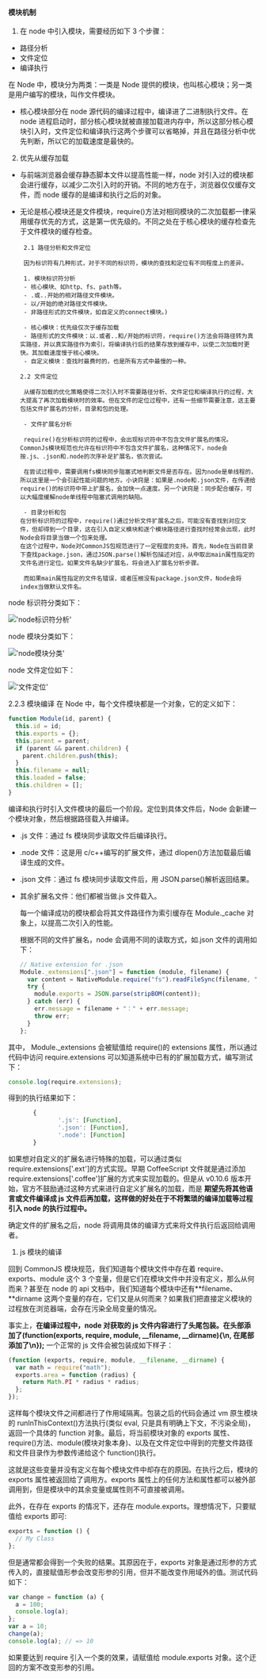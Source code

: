 #### 模块机制

1. 在 node 中引入模块，需要经历如下 3 个步骤：

- 路径分析
- 文件定位
- 编译执行

在 Node 中，模块分为两类：一类是 Node 提供的模块，也叫核心模块；另一类是用户编写的模块，叫作文件模块。

- 核心模块部分在 node 源代码的编译过程中，编译进了二进制执行文件。在 node 进程启动时，部分核心模块就被直接加载进内存中，所以这部分核心模块引入时，文件定位和编译执行这两个步骤可以省略掉，并且在路径分析中优先判断，所以它的加载速度是最快的。

2. 优先从缓存加载

- 与前端浏览器会缓存静态脚本文件以提高性能一样，node 对引入过的模块都会进行缓存，以减少二次引入时的开销。不同的地方在于，浏览器仅仅缓存文件，而 node 缓存的是编译和执行之后的对象。
- 无论是核心模块还是文件模块，require()方法对相同模块的二次加载都一律采用缓存优先的方式，这是第一优先级的。不同之处在于核心模块的缓存检查先于文件模块的缓存检查。

       2.1 路径分析和文件定位

       因为标识符有几种形式，对于不同的标识符，模块的查找和定位有不同程度上的差异。

       1. 模块标识符分析
       - 核心模块、如http、fs、path等。
       - .或..开始的相对路径文件模块。
       - 以/开始的绝对路径文件模块。
       - 非路径形式的文件模块，如自定义的connect模块。)

       - 核心模块：优先级仅次于缓存加载
       - 路径形式的文件模块：以.或者..和/开始的标识符，require()方法会将路径转为真实路径，并以真实路径作为索引，将编译执行后的结果存放到缓存中，以使二次加载时更快。其加载速度慢于核心模块。
       - 自定义模块：查找时最费时的，也是所有方式中最慢的一种。

      2.2 文件定位

       从缓存加载的优化策略使得二次引入时不需要路径分析、文件定位和编译执行的过程，大大提高了再次加载模块时的效率。但在文件的定位过程中，还有一些细节需要注意，这主要包括文件扩展名的分析，目录和包的处理。

       - 文件扩展名分析

       require()在分析标识符的过程中，会出现标识符中不包含文件扩展名的情况。CommonJs模块规范也允许在标识符中不包含文件扩展名，这种情况下，node会按.js、.json和.node的次序补足扩展名，依次尝试。

       在尝试过程中，需要调用fs模块同步阻塞式地判断文件是否存在。因为node是单线程的，所以这里是一个会引起性能问题的地方。小诀窍是：如果是.node和.json文件，在传递给require()的标识符中带上扩展名，会加快一点速度。另一个诀窍是：同步配合缓存，可以大幅度缓解node单线程中阻塞式调用的缺陷。

       - 目录分析和包
      在分析标识符的过程中，require()通过分析文件扩展名之后，可能没有查找到对应文件，但却得到一个目录，这在引入自定义模块和逐个模块路径进行查找时经常会出现，此时Node会将目录当做一个包来处理。
      在这个过程中，Node对CommonJS包规范进行了一定程度的支持。首先，Node在当前目录下查找package.json，通过JSON.parse()解析包描述对应，从中取出main属性指定的文件名进行定位。如果文件名缺少扩展名，将会进入扩展名分析步骤。

       而如果main属性指定的文件名错误，或者压根没有package.json文件，Node会将index当做默认文件名。

node 标识符分类如下：

!['node标识符分析'](node标识符分类.drawio.svg "node标识符分类")

node 模块分类如下：

!['node模块分类'](node模块.drawio.svg "node模块分类")

node 文件定位如下：

!['文件定位'](文件定位.drawio.svg "node文件定位")

2.2.3 模块编译
在 Node 中，每个文件模块都是一个对象，它的定义如下：

```js
function Module(id, parent) {
  this.id = id;
  this.exports = {};
  this.parent = parent;
  if (parent && parent.children) {
    parent.children.push(this);
  }
  this.filename = null;
  this.loaded = false;
  this.children = [];
}
```

编译和执行时引入文件模块的最后一个阶段。定位到具体文件后，Node 会新建一个模块对象，然后根据路径载入并编译。

- .js 文件：通过 fs 模块同步读取文件后编译执行。
- .node 文件：这是用 c/c++编写的扩展文件，通过 dlopen()方法加载最后编译生成的文件。
- .json 文件：通过 fs 模块同步读取文件后，用 JSON.parse()解析返回结果。
- 其余扩展名文件：他们都被当做.js 文件载入。

  每一个编译成功的模块都会将其文件路径作为索引缓存在 Module.\_cache 对象上，以提高二次引入的性能。

  根据不同的文件扩展名，node 会调用不同的读取方式，如.json 文件的调用如下：

  ```js
  // Native extension for .json
  Module._extensions[".json"] = function (module, filename) {
    var content = NativeModule.require("fs").readFileSync(filename, "utf-8");
    try {
      module.exports = JSON.parse(stripBOM(content));
    } catch (err) {
      err.message = filename + "：" + err.message;
      throw err;
    }
  };
  ```

其中， Module.\_extensions 会被赋值给 require()的 extensions 属性，所以通过代码中访问 require.extensions 可以知道系统中已有的扩展加载方式，编写测试下：

```js
console.log(require.extensions);
```

得到的执行结果如下：

```js
       {
              '.js': [Function],
              '.json': [Function],
              '.node': [Function]
       }
```

如果想对自定义的扩展名进行特殊的加载，可以通过类似 require.extensions['.ext']的方式实现。早期 CoffeeScript 文件就是通过添加 require.extensions['.coffee']扩展的方式来实现加载的。但是从 v0.10.6 版本开始，官方不鼓励通过这种方式来进行自定义扩展名的加载，而是 **期望先将其他语言或文件编译成 js 文件后再加载，这样做的好处在于不将繁琐的编译加载等过程引入 node 的执行过程中。**

确定文件的扩展名之后，node 将调用具体的编译方式来将文件执行后返回给调用者。

1. js 模块的编译

回到 CommonJS 模块规范，我们知道每个模块文件中存在着 require、exports、module 这个 3 个变量，但是它们在模块文件中并没有定义，那么从何而来？甚至在 node 的 api 文档中，我们知道每个模块中还有**filename、**dirname 这两个变量的存在，它们又是从何而来？如果我们把直接定义模块的过程放在浏览器端，会存在污染全局变量的情况。

事实上，**在编译过程中，node 对获取的 js 文件内容进行了头尾包装。在头部添加了(function(exports, require, module, \_\_filename, \_\_dirname)\{\n, 在尾部添加了\n});** 一个正常的 js 文件会被包装成如下样子：

```js
(function (exports, require, module, __filename, __dirname) {
  var math = require("math");
  exports.area = function (radius) {
    return Math.PI * radius * radius;
  };
});
```

这样每个模块文件之间都进行了作用域隔离。包装之后的代码会通过 vm 原生模块的 runInThisContext()方法执行(类似 eval, 只是具有明确上下文，不污染全局)，返回一个具体的 function 对象。最后，将当前模块对象的 exports 属性、require()方法、module(模块对象本身)、以及在文件定位中得到的完整文件路径和文件目录作为参数传递给这个 function()执行。

这就是这些变量并没有定义在每个模块文件中却存在的原因。在执行之后，模块的 exports 属性被返回给了调用方。exports 属性上的任何方法和属性都可以被外部调用到，但是模块中的其余变量或属性则不可直接被调用。

此外，在存在 exports 的情况下，还存在 module.exports。理想情况下，只要赋值给 exports 即可:

```js
exports = function () {
  // My Class
};
```

但是通常都会得到一个失败的结果。其原因在于，exports 对象是通过形参的方式传入的，直接赋值形参会改变形参的引用，但并不能改变作用域外的值。测试代码如下：

```js
var change = function (a) {
  a = 100;
  console.log(a);
};
var a = 10;
change(a);
console.log(a); // => 10
```

如果要达到 require 引入一个类的效果，请赋值给 module.exports 对象。这个迂回的方案不改变形参的引用。

